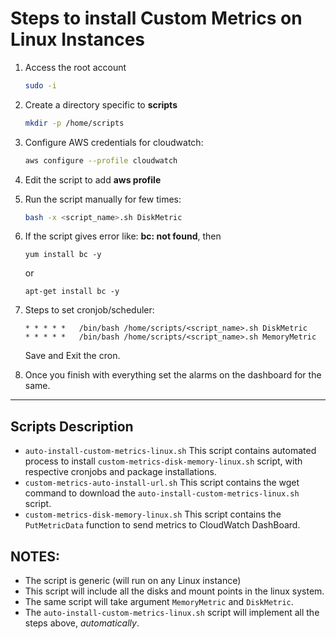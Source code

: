 # Steps to install Custom Metrics on Linux Instances

1. Access the root account

    ```sh
    sudo -i
    ```

2. Create a directory specific to **scripts**

    ```sh
    mkdir -p /home/scripts
    ```

3. Configure AWS credentials for cloudwatch:

    ```sh
    aws configure --profile cloudwatch
    ```

4. Edit the script to add **aws profile**

5. Run the script manually for few times:

    ```sh
    bash -x <script_name>.sh DiskMetric
    ```

6. If the script gives error like: **bc: not found**, then

    ```
    yum install bc -y
    ```

    or

    ```
    apt-get install bc -y
    ```

7. Steps to set cronjob/scheduler:

    ```
    * * * * * 	/bin/bash /home/scripts/<script_name>.sh DiskMetric
    * * * * * 	/bin/bash /home/scripts/<script_name>.sh MemoryMetric
    ```

    Save and Exit the cron.

8. Once you finish with everything set the alarms on the dashboard for the same.
---

## Scripts Description
* `auto-install-custom-metrics-linux.sh`
  This script contains automated process to install `custom-metrics-disk-memory-linux.sh` script, with respective cronjobs and package installations.
* `custom-metrics-auto-install-url.sh`
  This script contains the wget command to download the `auto-install-custom-metrics-linux.sh` script.
* `custom-metrics-disk-memory-linux.sh`
  This script contains the `PutMetricData` function to send metrics to CloudWatch DashBoard.

## NOTES:

* The script is generic (will run on any Linux instance)
* This script will include all the disks and mount points in the linux system.
* The same script will take argument `MemoryMetric` and `DiskMetric`.
* The `auto-install-custom-metrics-linux.sh` script will implement all the steps above, *automatically*.
